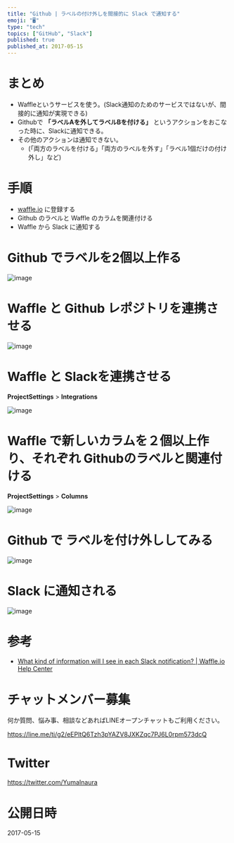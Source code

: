 ```yaml
---
title: "Github | ラベルの付け外しを間接的に Slack で通知する"
emoji: "🖥"
type: "tech"
topics: ["GitHub", "Slack"]
published: true
published_at: 2017-05-15
---
```


# まとめ

- Waffleというサービスを使う。(Slack通知のためのサービスではないが、間接的に通知が実現できる)
- Githubで **「ラベルAを外してラベルBを付ける」** というアクションをおこなった時に、Slackに通知できる。
- その他のアクションは通知できない。
  - (「両方のラベルを付ける」「両方のラベルを外す」「ラベル1個だけの付け外し」など)

# 手順

- [waffle.io](https://waffle.io/) に登録する
- Github のラベルと Waffle のカラムを関連付ける
- Waffle から Slack に通知する

# Github でラベルを2個以上作る

![image](https://qiita-image-store.s3.amazonaws.com/0/89618/e1f6aeed-a916-b5a5-868a-be9eed2051a6.png)



# Waffle と Github レポジトリを連携させる

![image](https://qiita-image-store.s3.amazonaws.com/0/89618/9b6de757-b82b-f996-7702-a61e0c25c8e6.png)

# Waffle と Slackを連携させる

**ProjectSettings** > **Integrations** 

![image](https://qiita-image-store.s3.amazonaws.com/0/89618/ea4cae95-1f11-7644-b0a7-49660c32d0c2.png)

# Waffle で新しいカラムを２個以上作り、それぞれ Githubのラベルと関連付ける

**ProjectSettings** > **Columns** 

![image](https://qiita-image-store.s3.amazonaws.com/0/89618/3f49b941-4702-81d3-3358-c47bfb618add.png)

# Github で ラベルを付け外ししてみる

![image](https://qiita-image-store.s3.amazonaws.com/0/89618/4d883faa-3af0-bac6-f9a1-fb1b758ce9e2.png)


# Slack に通知される

![image](https://qiita-image-store.s3.amazonaws.com/0/89618/8fa2a178-e790-7471-bfd9-c8ae68666f9b.png)

# 参考

- [What kind of information will I see in each Slack notification? | Waffle.io Help Center](https://help.waffle.io/slack-integration/what-kind-of-information-will-i-see-in-each-slack-notification)








<!-- Update From Qiita API -->

# チャットメンバー募集


何か質問、悩み事、相談などあればLINEオープンチャットもご利用ください。

https://line.me/ti/g2/eEPltQ6Tzh3pYAZV8JXKZqc7PJ6L0rpm573dcQ





# Twitter


https://twitter.com/YumaInaura


<!-- Update From Qiita API -->



# 公開日時

2017-05-15
